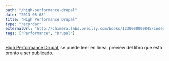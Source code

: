 ```yaml
---
path: "/high-performance-drupal"
date: "2013-08-08"
title: "High Performance Drupal"
type: "recordar"
externalUrl: "http://chimera.labs.oreilly.com/books/1230000000845/index.html"
tags: ["Performance", "Drupal"]
---
```


[High Performance Drupal](http://chimera.labs.oreilly.com/books/1230000000845/index.html), se puede leer en l&iacute;nea, preview del libro que est&aacute; pronto a ser publicado.
